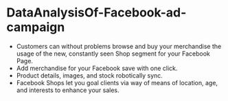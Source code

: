 # DataAnalysisOf-Facebook-ad-campaign

- Customers can without problems browse and buy your merchandise the usage of the new, constantly seen Shop segment for your Facebook Page.
- Add merchandise for your Facebook save with one click.
- Product details, images, and stock robotically sync.
- Facebook Shops let you goal clients via way of means of location, age, and interests to enhance your sales.
